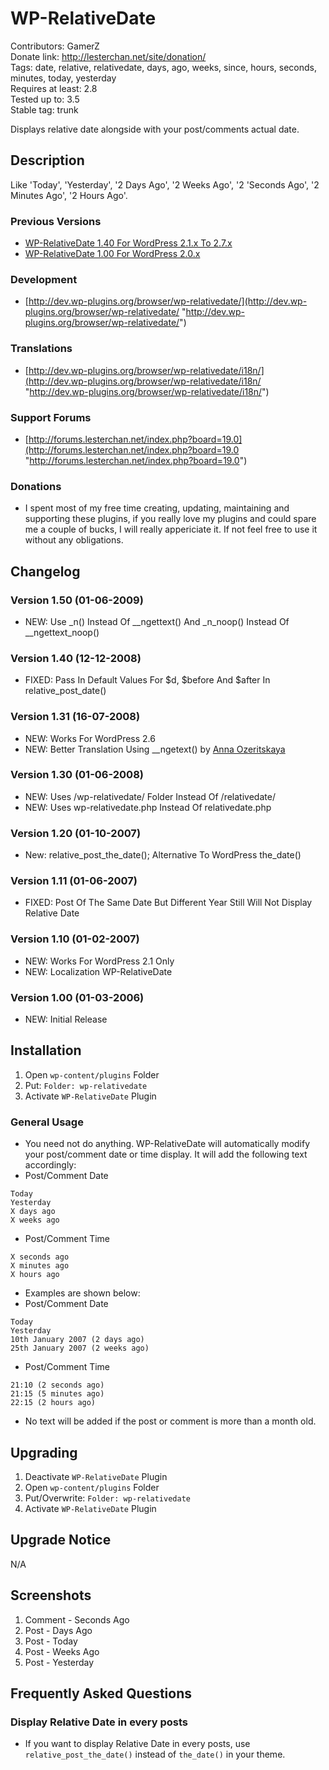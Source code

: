 # WP-RelativeDate
Contributors: GamerZ  
Donate link: http://lesterchan.net/site/donation/  
Tags: date, relative, relativedate, days, ago, weeks, since, hours, seconds, minutes, today, yesterday  
Requires at least: 2.8  
Tested up to: 3.5  
Stable tag: trunk  

Displays relative date alongside with your post/comments actual date.

## Description

Like 'Today', 'Yesterday', '2 Days Ago', '2 Weeks Ago', '2 'Seconds Ago', '2 Minutes Ago', '2 Hours Ago'.

### Previous Versions
* [WP-RelativeDate 1.40 For WordPress 2.1.x To 2.7.x](http://downloads.wordpress.org/plugin/wp-relativedate.1.40.zip "WP-RelativeDate 1.40 For WordPress 2.1.x To 2.7.x")
* [WP-RelativeDate 1.00 For WordPress 2.0.x](http://downloads.wordpress.org/plugin/wp-relativedate.1.00.zip "WP-RelativeDate 1.00 For WordPress 2.0.x")

### Development
* [http://dev.wp-plugins.org/browser/wp-relativedate/](http://dev.wp-plugins.org/browser/wp-relativedate/ "http://dev.wp-plugins.org/browser/wp-relativedate/")

### Translations
* [http://dev.wp-plugins.org/browser/wp-relativedate/i18n/](http://dev.wp-plugins.org/browser/wp-relativedate/i18n/ "http://dev.wp-plugins.org/browser/wp-relativedate/i18n/")

### Support Forums
* [http://forums.lesterchan.net/index.php?board=19.0](http://forums.lesterchan.net/index.php?board=19.0 "http://forums.lesterchan.net/index.php?board=19.0")

### Donations
* I spent most of my free time creating, updating, maintaining and supporting these plugins, if you really love my plugins and could spare me a couple of bucks, I will really appericiate it. If not feel free to use it without any obligations.

## Changelog

### Version 1.50 (01-06-2009)
* NEW: Use _n() Instead Of __ngettext() And _n_noop() Instead Of __ngettext_noop()

### Version 1.40 (12-12-2008)
* FIXED: Pass In Default Values For $d, $before And $after In relative_post_date()

### Version 1.31 (16-07-2008)
* NEW: Works For WordPress 2.6
* NEW: Better Translation Using __ngetext() by <a href="http://hweia.ru/" title="http://hweia.ru/">Anna Ozeritskaya</a>

### Version 1.30 (01-06-2008)
* NEW: Uses /wp-relativedate/ Folder Instead Of /relativedate/
* NEW: Uses wp-relativedate.php Instead Of relativedate.php

### Version 1.20 (01-10-2007)
* New: relative_post_the_date(); Alternative To WordPress the_date()

### Version 1.11 (01-06-2007)
* FIXED: Post Of The Same Date But Different Year Still Will Not Display Relative Date

### Version 1.10 (01-02-2007)
* NEW: Works For WordPress 2.1 Only
* NEW: Localization WP-RelativeDate

### Version 1.00 (01-03-2006)
* NEW: Initial Release

## Installation

1. Open `wp-content/plugins` Folder
2. Put: `Folder: wp-relativedate`
3. Activate `WP-RelativeDate` Plugin

### General Usage
* You need not do anything. WP-RelativeDate will automatically modify your post/comment date or time display. It will add the following text accordingly:
 * Post/Comment Date
```
Today
Yesterday
X days ago
X weeks ago
```
 * Post/Comment Time
```
X seconds ago
X minutes ago
X hours ago
```

* Examples are shown below:
 * Post/Comment Date
```
Today
Yesterday
10th January 2007 (2 days ago)
25th January 2007 (2 weeks ago)
```
 * Post/Comment Time
```
21:10 (2 seconds ago)
21:15 (5 minutes ago)
22:15 (2 hours ago)
```

* No text will be added if the post or comment is more than a month old.

## Upgrading

1. Deactivate `WP-RelativeDate` Plugin
2. Open `wp-content/plugins` Folder
3. Put/Overwrite: `Folder: wp-relativedate`
4. Activate `WP-RelativeDate` Plugin

## Upgrade Notice

N/A

## Screenshots

1. Comment - Seconds Ago
2. Post - Days Ago
3. Post - Today
4. Post - Weeks Ago
5. Post - Yesterday

## Frequently Asked Questions

### Display Relative Date in every posts
* If you want to display Relative Date in every posts, use `relative_post_the_date()` instead of `the_date()` in your theme.
